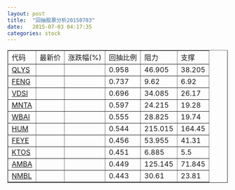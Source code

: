 ```yaml
---
layout: post
title:  "回抽股票分析20150703"
date:   2015-07-03 04:17:35
categories: stock
---
```

<script type="text/javascript">
var stockList = []
stockList.push('gb_qlys');
stockList.push('gb_feng');
stockList.push('gb_vdsi');
stockList.push('gb_mnta');
stockList.push('gb_wbai');
stockList.push('gb_hum');
stockList.push('gb_feye');
stockList.push('gb_ktos');
stockList.push('gb_amba');
stockList.push('gb_nmbl');
</script>
<table border="1">
 <tr>
 <td>代码</td>
 <td>最新价</td>
 <td>涨跌幅(%)</td>
 <td>回抽比例</td>
 <td>阻力</td>
 <td>支撑</td>
</tr>
  <tr id="qlys">
  <td><a href="http://stock.finance.sina.com.cn/usstock/quotes/QLYS.html" target="_blank">QLYS</a></td><td></td><td></td><td>0.958</td><td>46.905</td><td>38.205</td></tr>
  <tr id="feng">
  <td><a href="http://stock.finance.sina.com.cn/usstock/quotes/FENG.html" target="_blank">FENG</a></td><td></td><td></td><td>0.737</td><td>9.62</td><td>6.92</td></tr>
  <tr id="vdsi">
  <td><a href="http://stock.finance.sina.com.cn/usstock/quotes/VDSI.html" target="_blank">VDSI</a></td><td></td><td></td><td>0.696</td><td>34.085</td><td>26.17</td></tr>
  <tr id="mnta">
  <td><a href="http://stock.finance.sina.com.cn/usstock/quotes/MNTA.html" target="_blank">MNTA</a></td><td></td><td></td><td>0.597</td><td>24.215</td><td>19.28</td></tr>
  <tr id="wbai">
  <td><a href="http://stock.finance.sina.com.cn/usstock/quotes/WBAI.html" target="_blank">WBAI</a></td><td></td><td></td><td>0.555</td><td>28.825</td><td>19.74</td></tr>
  <tr id="hum">
  <td><a href="http://stock.finance.sina.com.cn/usstock/quotes/HUM.html" target="_blank">HUM</a></td><td></td><td></td><td>0.544</td><td>215.015</td><td>164.45</td></tr>
  <tr id="feye">
  <td><a href="http://stock.finance.sina.com.cn/usstock/quotes/FEYE.html" target="_blank">FEYE</a></td><td></td><td></td><td>0.456</td><td>53.955</td><td>41.31</td></tr>
  <tr id="ktos">
  <td><a href="http://stock.finance.sina.com.cn/usstock/quotes/KTOS.html" target="_blank">KTOS</a></td><td></td><td></td><td>0.451</td><td>6.885</td><td>5.5</td></tr>
  <tr id="amba">
  <td><a href="http://stock.finance.sina.com.cn/usstock/quotes/AMBA.html" target="_blank">AMBA</a></td><td></td><td></td><td>0.449</td><td>125.145</td><td>71.845</td></tr>
  <tr id="nmbl">
  <td><a href="http://stock.finance.sina.com.cn/usstock/quotes/NMBL.html" target="_blank">NMBL</a></td><td></td><td></td><td>0.443</td><td>30.61</td><td>23.81</td></tr>
</table>
